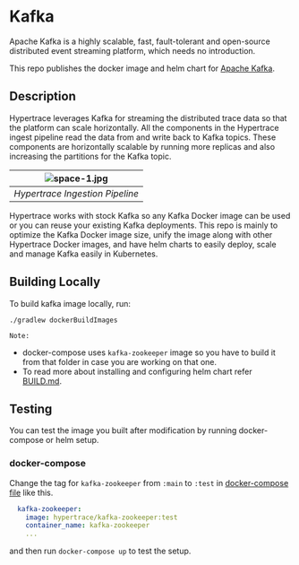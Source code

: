 # Kafka
Apache Kafka is a highly scalable, fast, fault-tolerant and open-source distributed event streaming platform, which needs no introduction. 

This repo publishes the docker image and helm chart for [Apache Kafka](https://kafka.apache.org/).

## Description
Hypertrace leverages Kafka for streaming the distributed trace data so that the platform can scale horizontally. All the components in the Hypertrace ingest pipeline read the data from and write back to Kafka topics. These components are horizontally scalable by running more replicas and also increasing the partitions for the Kafka topic.

| ![space-1.jpg]( https://hypertrace-docs.s3.amazonaws.com/ingestion-pipeline.png) | 
|:--:| 
| *Hypertrace Ingestion Pipeline* |

Hypertrace works with stock Kafka so any Kafka Docker image can be used or you can reuse your existing Kafka deployments.
This repo is mainly to optimize the Kafka Docker image size, unify the image along with other Hypertrace Docker images, and have helm charts to easily deploy, scale and manage Kafka easily in Kubernetes. 


## Building Locally
To build kafka image locally, run:

```
./gradlew dockerBuildImages
```

`Note:` 
- docker-compose uses `kafka-zookeeper` image so you have to build it from that folder in case you are working on that one. 
- To read more about installing and configuring helm chart refer [BUILD.md](/BUILD.md).

## Testing

You can test the image you built after modification by running docker-compose or helm setup. 

### docker-compose
Change the tag for `kafka-zookeeper` from `:main` to `:test` in [docker-compose file](https://github.com/hypertrace/hypertrace/blob/main/docker/docker-compose.yml) like this.

```yaml
  kafka-zookeeper:
    image: hypertrace/kafka-zookeeper:test
    container_name: kafka-zookeeper
    ...
```

and then run `docker-compose up` to test the setup.
